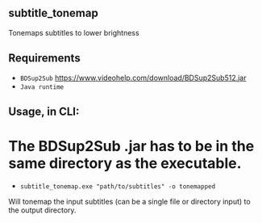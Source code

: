 ## subtitle_tonemap
Tonemaps subtitles to lower brightness

## Requirements

* `BDSup2Sub` https://www.videohelp.com/download/BDSup2Sub512.jar
* `Java runtime`

## Usage, in CLI:

# The BDSup2Sub .jar has to be in the same directory as the executable.
* `subtitle_tonemap.exe "path/to/subtitles" -o tonemapped`

Will tonemap the input subtitles (can be a single file or directory input) to the output directory.
